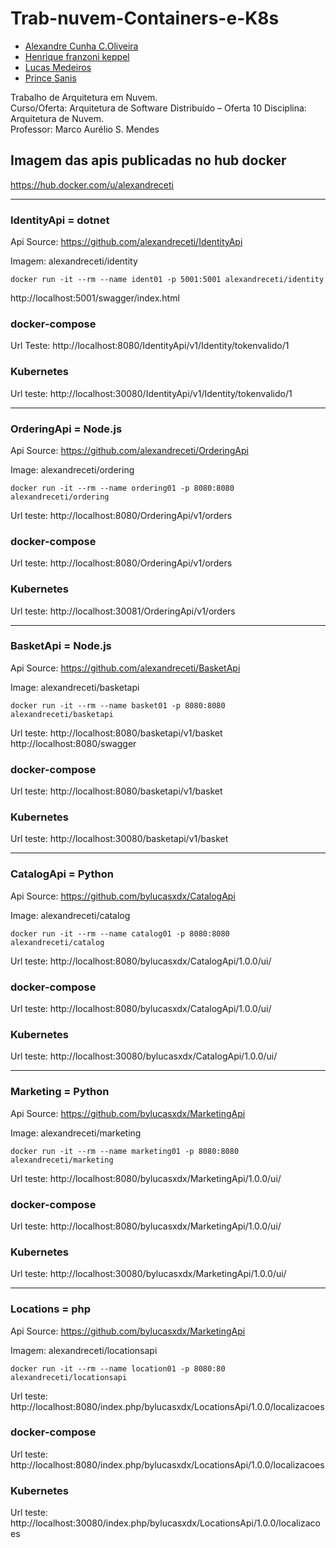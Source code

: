 # Trab-nuvem-Containers-e-K8s

* [Alexandre Cunha C.Oliveira](https://github.com/alexandreceti)
* [Henrique franzoni keppel](https://github.com/HenriqueKeppel)
* [Lucas Medeiros](https://github.com/bylucasxdx)
* [Prince Sanis](https://github.com/princesanis)


Trabalho de Arquitetura em Nuvem.    
Curso/Oferta: Arquitetura de Software Distribuído – Oferta 10 Disciplina: Arquitetura de Nuvem.   
Professor: Marco Aurélio S. Mendes

## Imagem das apis publicadas no hub docker
https://hub.docker.com/u/alexandreceti   

---
### IdentityApi = dotnet
Api Source:
https://github.com/alexandreceti/IdentityApi  

Imagem: alexandreceti/identity  
``` 
docker run -it --rm --name ident01 -p 5001:5001 alexandreceti/identity
```
http://localhost:5001/swagger/index.html

### docker-compose
Url Teste:
http://localhost:8080/IdentityApi/v1/Identity/tokenvalido/1

### Kubernetes
Url teste:
http://localhost:30080/IdentityApi/v1/Identity/tokenvalido/1

---

### OrderingApi = Node.js   

Api Source:
https://github.com/alexandreceti/OrderingApi  

Image: alexandreceti/ordering   
```
docker run -it --rm --name ordering01 -p 8080:8080 alexandreceti/ordering 
```

Url teste:
http://localhost:8080/OrderingApi/v1/orders

### docker-compose
Url teste:
http://localhost:8080/OrderingApi/v1/orders


### Kubernetes
Url teste:
http://localhost:30081/OrderingApi/v1/orders

---

### BasketApi = Node.js

Api Source:
https://github.com/alexandreceti/BasketApi

Image: alexandreceti/basketapi   
```
docker run -it --rm --name basket01 -p 8080:8080 alexandreceti/basketapi   
```

Url teste:
http://localhost:8080/basketapi/v1/basket
http://localhost:8080/swagger

### docker-compose
Url teste:
http://localhost:8080/basketapi/v1/basket


### Kubernetes
Url teste:
http://localhost:30080/basketapi/v1/basket

----
### CatalogApi = Python

Api Source:
https://github.com/bylucasxdx/CatalogApi

Image: alexandreceti/catalog   
```
docker run -it --rm --name catalog01 -p 8080:8080 alexandreceti/catalog 
```

Url teste:
http://localhost:8080/bylucasxdx/CatalogApi/1.0.0/ui/

### docker-compose
Url teste:
http://localhost:8080/bylucasxdx/CatalogApi/1.0.0/ui/


### Kubernetes
Url teste:
http://localhost:30080/bylucasxdx/CatalogApi/1.0.0/ui/

----

###  Marketing = Python 
Api Source:
https://github.com/bylucasxdx/MarketingApi

Image: alexandreceti/marketing
```
docker run -it --rm --name marketing01 -p 8080:8080 alexandreceti/marketing
```
Url teste:
http://localhost:8080/bylucasxdx/MarketingApi/1.0.0/ui/

### docker-compose
Url teste:
http://localhost:8080/bylucasxdx/MarketingApi/1.0.0/ui/


### Kubernetes
Url teste:
http://localhost:30080/bylucasxdx/MarketingApi/1.0.0/ui/

----

### Locations = php

Api Source:
https://github.com/bylucasxdx/MarketingApi   

Imagem: alexandreceti/locationsapi   
```
docker run -it --rm --name location01 -p 8080:80 alexandreceti/locationsapi   
```

Url teste: http://localhost:8080/index.php/bylucasxdx/LocationsApi/1.0.0/localizacoes


### docker-compose
Url teste:
http://localhost:8080/index.php/bylucasxdx/LocationsApi/1.0.0/localizacoes


### Kubernetes
Url teste:
http://localhost:30080/index.php/bylucasxdx/LocationsApi/1.0.0/localizacoes

